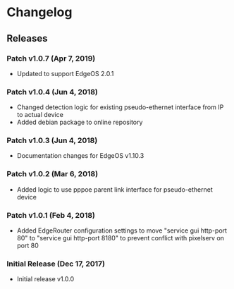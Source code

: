 # Changelog

## Releases

### Patch v1.0.7 (Apr 7, 2019)

* Updated to support EdgeOS 2.0.1

### Patch v1.0.4 (Jun 4, 2018)

* Changed detection logic for existing pseudo-ethernet interface from IP to actual device
* Added debian package to online repository

### Patch v1.0.3 (Jun 4, 2018)

* Documentation changes for EdgeOS v1.10.3

### Patch v1.0.2 (Mar 6, 2018)

* Added logic to use pppoe parent link interface for pseudo-ethernet device

### Patch v1.0.1 (Feb 4, 2018)

* Added EdgeRouter configuration settings to move "service gui http-port 80" to "service gui http-port 8180" to prevent conflict with pixelserv on port 80

### Initial Release (Dec 17, 2017)

* Initial release v1.0.0